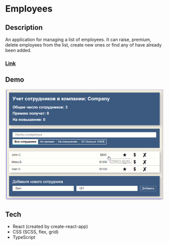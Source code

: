 # Employees

## Description
An application for managing a list of employees. It can raise, premium, delete employees from the list, create new ones or find any of have already been added.

### [Link](https://employee.frontwebdev.ru/ "Click to visit the project website")

## Demo
<img src="https://github.com/NathanBailie/Employees/raw/main/Employees.gif" width="600" />


## Tech
* React (created by create-react-app)
* CSS (SCSS, flex, grid)
* TypeScript